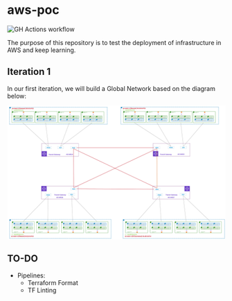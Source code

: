 
# aws-poc

![GH Actions workflow](https://github.com/danielmacuare/aws-poc/actions/workflows/pipeline.yml/badge.svg)

The purpose of this repository is to test the deployment of infrastructure in AWS and keep learning.

## Iteration 1

In our first iteration, we will build a Global Network based on the diagram below:

![Network Diagram](./resources/tgw-multi-region.png)

## TO-DO

- Pipelines:
  - Terraform Format
  - TF Linting
